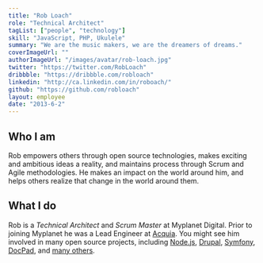 ```yaml
---
title: "Rob Loach"
role: "Technical Architect"
tagList: ["people", "technology"]
skill: "JavaScript, PHP, Ukulele"
summary: "We are the music makers, we are the dreamers of dreams."
coverImageUrl: ""
authorImageUrl: "/images/avatar/rob-loach.jpg"
twitter: "https://twitter.com/RobLoach"
dribbble: "https://dribbble.com/robloach"
linkedin: "http://ca.linkedin.com/in/roboach/"
github: "https://github.com/robloach"
layout: employee
date: "2013-6-2"
---
```


## Who I am

Rob empowers others through open source technologies, makes exciting and
ambitious ideas a reality, and maintains process through Scrum and Agile
methodologies. He makes an impact on the world around him, and helps others
realize that change in the world around them.

## What I do

Rob is a *Technical Architect* and *Scrum Master* at Myplanet Digital. Prior to joining Myplanet
he was a Lead Engineer at [Acquia](http://acquia.com). You might see him
involved in many open source projects, including [Node.js](http://nodejs.com),
[Drupal](http://drupal.org), [Symfony](http://symfony.com),
[DocPad](http://docpad.org), and [many others](http://github.com/RobLoach).
